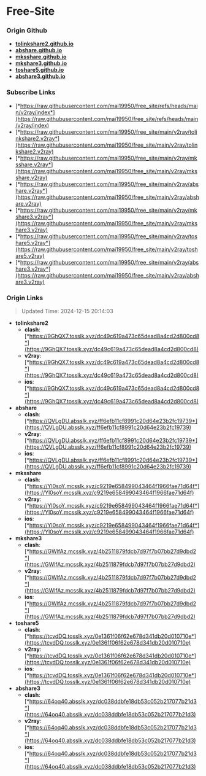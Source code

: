 # Free-Site

### Origin Github

- [**tolinkshare2.github.io**](https://github.com/tolinkshare2/tolinkshare2.github.io)
- [**abshare.github.io**](https://github.com/abshare/abshare.github.io)
- [**mksshare.github.io**](https://github.com/mksshare/mksshare.github.io)
- [**mkshare3.github.io**](https://github.com/mkshare3/mkshare3.github.io)
- [**toshare5.github.io**](https://github.com/toshare5/toshare5.github.io)
- [**abshare3.github.io**](https://github.com/abshare3/abshare3.github.io)

### Subscribe Links

- [*https://raw.githubusercontent.com/mai19950/free_site/refs/heads/main/v2ray/index*](https://raw.githubusercontent.com/mai19950/free_site/refs/heads/main/v2ray/index)
- [*https://raw.githubusercontent.com/mai19950/free_site/main/v2ray/tolinkshare2.v2ray*](https://raw.githubusercontent.com/mai19950/free_site/main/v2ray/tolinkshare2.v2ray)
- [*https://raw.githubusercontent.com/mai19950/free_site/main/v2ray/mksshare.v2ray*](https://raw.githubusercontent.com/mai19950/free_site/main/v2ray/mksshare.v2ray)
- [*https://raw.githubusercontent.com/mai19950/free_site/main/v2ray/abshare.v2ray*](https://raw.githubusercontent.com/mai19950/free_site/main/v2ray/abshare.v2ray)
- [*https://raw.githubusercontent.com/mai19950/free_site/main/v2ray/mkshare3.v2ray*](https://raw.githubusercontent.com/mai19950/free_site/main/v2ray/mkshare3.v2ray)
- [*https://raw.githubusercontent.com/mai19950/free_site/main/v2ray/toshare5.v2ray*](https://raw.githubusercontent.com/mai19950/free_site/main/v2ray/toshare5.v2ray)
- [*https://raw.githubusercontent.com/mai19950/free_site/main/v2ray/abshare3.v2ray*](https://raw.githubusercontent.com/mai19950/free_site/main/v2ray/abshare3.v2ray)

### Origin Links

> Updated Time: 2024-12-15 20:14:03

- **tolinkshare2**
  - **clash**: [*https://9GhQX7.tosslk.xyz/dc49c619a473c65dead8a4cd2d800cd8*](https://9GhQX7.tosslk.xyz/dc49c619a473c65dead8a4cd2d800cd8)
  - **v2ray**: [*https://9GhQX7.tosslk.xyz/dc49c619a473c65dead8a4cd2d800cd8*](https://9GhQX7.tosslk.xyz/dc49c619a473c65dead8a4cd2d800cd8)
  - **ios**: [*https://9GhQX7.tosslk.xyz/dc49c619a473c65dead8a4cd2d800cd8*](https://9GhQX7.tosslk.xyz/dc49c619a473c65dead8a4cd2d800cd8)
- **abshare**
  - **clash**: [*https://QVLgDU.absslk.xyz/ff6efb11cf8991c20d64e23b2fc19739*](https://QVLgDU.absslk.xyz/ff6efb11cf8991c20d64e23b2fc19739)
  - **v2ray**: [*https://QVLgDU.absslk.xyz/ff6efb11cf8991c20d64e23b2fc19739*](https://QVLgDU.absslk.xyz/ff6efb11cf8991c20d64e23b2fc19739)
  - **ios**: [*https://QVLgDU.absslk.xyz/ff6efb11cf8991c20d64e23b2fc19739*](https://QVLgDU.absslk.xyz/ff6efb11cf8991c20d64e23b2fc19739)
- **mksshare**
  - **clash**: [*https://Yl0soY.mcsslk.xyz/c9219e658499043464f1966fae71d64f*](https://Yl0soY.mcsslk.xyz/c9219e658499043464f1966fae71d64f)
  - **v2ray**: [*https://Yl0soY.mcsslk.xyz/c9219e658499043464f1966fae71d64f*](https://Yl0soY.mcsslk.xyz/c9219e658499043464f1966fae71d64f)
  - **ios**: [*https://Yl0soY.mcsslk.xyz/c9219e658499043464f1966fae71d64f*](https://Yl0soY.mcsslk.xyz/c9219e658499043464f1966fae71d64f)
- **mkshare3**
  - **clash**: [*https://GWlfAz.mcsslk.xyz/4b2511879fdcb7d97f7b07bb27d9dbd2*](https://GWlfAz.mcsslk.xyz/4b2511879fdcb7d97f7b07bb27d9dbd2)
  - **v2ray**: [*https://GWlfAz.mcsslk.xyz/4b2511879fdcb7d97f7b07bb27d9dbd2*](https://GWlfAz.mcsslk.xyz/4b2511879fdcb7d97f7b07bb27d9dbd2)
  - **ios**: [*https://GWlfAz.mcsslk.xyz/4b2511879fdcb7d97f7b07bb27d9dbd2*](https://GWlfAz.mcsslk.xyz/4b2511879fdcb7d97f7b07bb27d9dbd2)
- **toshare5**
  - **clash**: [*https://tcvdDQ.tosslk.xyz/0e1361f06f62e678d341db20d010710e*](https://tcvdDQ.tosslk.xyz/0e1361f06f62e678d341db20d010710e)
  - **v2ray**: [*https://tcvdDQ.tosslk.xyz/0e1361f06f62e678d341db20d010710e*](https://tcvdDQ.tosslk.xyz/0e1361f06f62e678d341db20d010710e)
  - **ios**: [*https://tcvdDQ.tosslk.xyz/0e1361f06f62e678d341db20d010710e*](https://tcvdDQ.tosslk.xyz/0e1361f06f62e678d341db20d010710e)
- **abshare3**
  - **clash**: [*https://64oq40.absslk.xyz/dc038ddbfe18db53c052b217077b21d3*](https://64oq40.absslk.xyz/dc038ddbfe18db53c052b217077b21d3)
  - **v2ray**: [*https://64oq40.absslk.xyz/dc038ddbfe18db53c052b217077b21d3*](https://64oq40.absslk.xyz/dc038ddbfe18db53c052b217077b21d3)
  - **ios**: [*https://64oq40.absslk.xyz/dc038ddbfe18db53c052b217077b21d3*](https://64oq40.absslk.xyz/dc038ddbfe18db53c052b217077b21d3)
